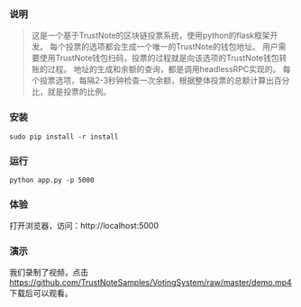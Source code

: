 ### 说明

> 这是一个基于TrustNote的区块链投票系统，使用python的flask框架开发。
> 每个投票的选项都会生成一个唯一的TrustNote的钱包地址。
> 用户需要使用TrustNote钱包扫码，投票的过程就是向该选项的TrustNote钱包转账的过程。
> 地址的生成和余额的查询，都是调用headlessRPC实现的。
> 每个投票选项，每隔2-3秒钟检查一次余额，根据整体投票的总额计算出百分比，就是投票的比例。

### 安装

```
sudo pip install -r install
```

### 运行

```
python app.py -p 5000
```

### 体验

打开浏览器，访问：http://localhost:5000

### 演示

我们录制了视频，点击 https://github.com/TrustNoteSamples/VotingSystem/raw/master/demo.mp4 下载后可以观看。

